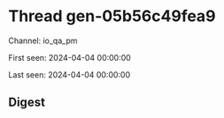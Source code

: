 # Thread gen-05b56c49fea9
Channel: io_qa_pm

First seen: 2024-04-04 00:00:00

Last seen: 2024-04-04 00:00:00

## Digest


